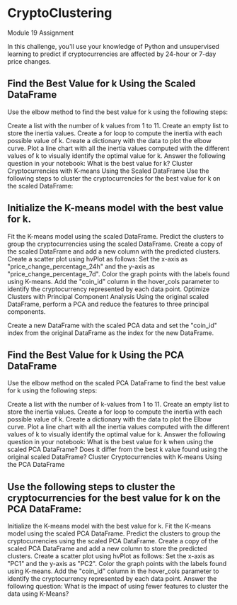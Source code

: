 # CryptoClustering
Module 19 Assignment

In this challenge, you'll use your knowledge of Python and unsupervised learning to predict if cryptocurrencies are affected by 24-hour or 7-day price changes.

## Find the Best Value for k Using the Scaled DataFrame
Use the elbow method to find the best value for k using the following steps:

Create a list with the number of k values from 1 to 11.
Create an empty list to store the inertia values.
Create a for loop to compute the inertia with each possible value of k.
Create a dictionary with the data to plot the elbow curve.
Plot a line chart with all the inertia values computed with the different values of k to visually identify the optimal value for k.
Answer the following question in your notebook: What is the best value for k?
Cluster Cryptocurrencies with K-means Using the Scaled DataFrame
Use the following steps to cluster the cryptocurrencies for the best value for k on the scaled DataFrame:

## Initialize the K-means model with the best value for k.
Fit the K-means model using the scaled DataFrame.
Predict the clusters to group the cryptocurrencies using the scaled DataFrame.
Create a copy of the scaled DataFrame and add a new column with the predicted clusters.
Create a scatter plot using hvPlot as follows:
Set the x-axis as "price_change_percentage_24h" and the y-axis as "price_change_percentage_7d".
Color the graph points with the labels found using K-means.
Add the "coin_id" column in the hover_cols parameter to identify the cryptocurrency represented by each data point.
Optimize Clusters with Principal Component Analysis
Using the original scaled DataFrame, perform a PCA and reduce the features to three principal components.



Create a new DataFrame with the scaled PCA data and set the "coin_id" index from the original DataFrame as the index for the new DataFrame.


## Find the Best Value for k Using the PCA DataFrame
Use the elbow method on the scaled PCA DataFrame to find the best value for k using the following steps:

Create a list with the number of k-values from 1 to 11.
Create an empty list to store the inertia values.
Create a for loop to compute the inertia with each possible value of k.
Create a dictionary with the data to plot the Elbow curve.
Plot a line chart with all the inertia values computed with the different values of k to visually identify the optimal value for k.
Answer the following question in your notebook:
What is the best value for k when using the scaled PCA DataFrame?
Does it differ from the best k value found using the original scaled DataFrame?
Cluster Cryptocurrencies with K-means Using the PCA DataFrame

## Use the following steps to cluster the cryptocurrencies for the best value for k on the PCA DataFrame:

Initialize the K-means model with the best value for k.
Fit the K-means model using the scaled PCA DataFrame.
Predict the clusters to group the cryptocurrencies using the scaled PCA DataFrame.
Create a copy of the scaled PCA DataFrame and add a new column to store the predicted clusters.
Create a scatter plot using hvPlot as follows:
Set the x-axis as "PC1" and the y-axis as "PC2".
Color the graph points with the labels found using K-means.
Add the "coin_id" column in the hover_cols parameter to identify the cryptocurrency represented by each data point.
Answer the following question:
What is the impact of using fewer features to cluster the data using K-Means?
